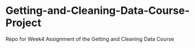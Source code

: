 # Getting-and-Cleaning-Data-Course-Project
Repo for Week4 Assignment of the Getting and Cleaning Data Course 

#
